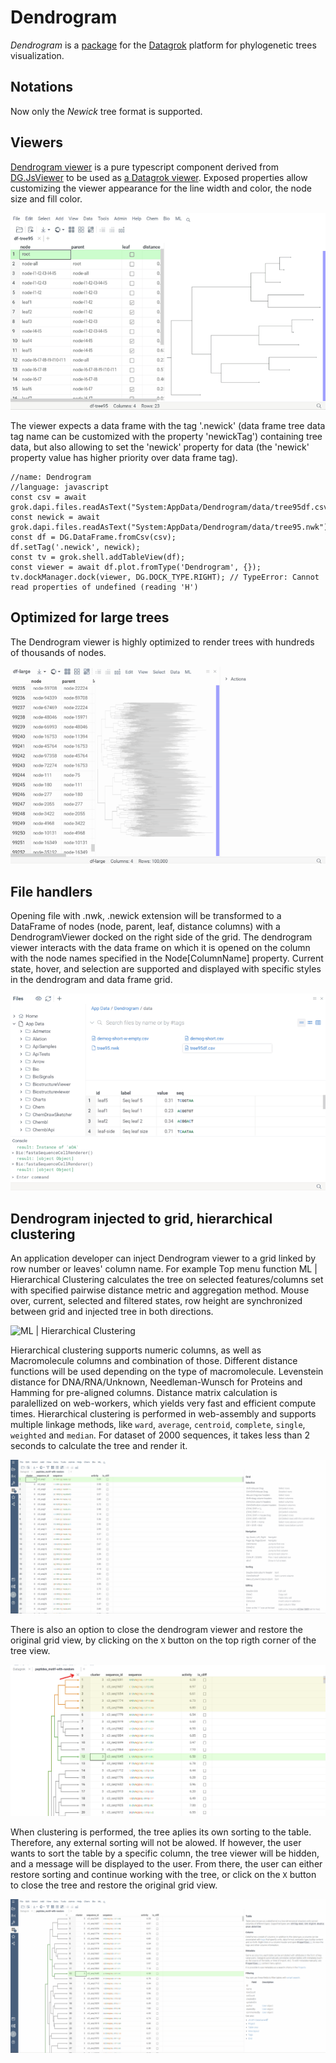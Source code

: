 # Dendrogram

_Dendrogram_ is a [package](https://datagrok.ai/help/develop/#packages) for the [Datagrok](https://datagrok.ai)
platform for phylogenetic trees visualization.

## Notations

Now only the _Newick_ tree format is supported.

## Viewers

[Dendrogram viewer](./src/viewers/dendrogram.ts) is a pure typescript component derived from
[DG.JsViewer](../../js-api/src/viewer.ts) to be used as [a Datagrok viewer](../../help/visualize/viewers/viewers.md).
Exposed properties allow customizing the viewer appearance for the line width and color, the node size and fill color.

![Dendrogram properties](../../help/uploads/gifs/dendrogram-properties-1.gif)

The viewer expects a data frame with the tag '.newick' (data frame tree data tag name can be customized with the
property 'newickTag') containing tree data, but also allowing to set the 'newick' property for data (the 'newick'
property value has higher priority over data frame tag).

```
//name: Dendrogram
//language: javascript
const csv = await grok.dapi.files.readAsText("System:AppData/Dendrogram/data/tree95df.csv");
const newick = await grok.dapi.files.readAsText("System:AppData/Dendrogram/data/tree95.nwk");
const df = DG.DataFrame.fromCsv(csv);
df.setTag('.newick', newick);
const tv = grok.shell.addTableView(df);
const viewer = await df.plot.fromType('Dendrogram', {});
tv.dockManager.dock(viewer, DG.DOCK_TYPE.RIGHT); // TypeError: Cannot read properties of undefined (reading 'H')
```

## Optimized for large trees

The Dendrogram viewer is highly optimized to render trees with hundreds of thousands of nodes.

![Large tree](../../help/uploads/gifs/dendrogram-large-tree-selections-current-fixed.gif)

## File handlers

Opening file with .nwk, .newick extension will be transformed to a DataFrame of nodes (node, parent, leaf, distance
columns) with a DendrogramViewer docked on the right side of the grid. The dendrogram viewer interacts with the data
frame on which it is opened on the column with the node names specified in the Node[ColumnName] property. Current state,
hover, and selection are supported and displayed with specific styles in the dendrogram and data frame grid.

![.nwk file handler with interactivity](../../help/uploads/gifs/dendrogram-newick-file-handler-with-interactivity.gif)

## Dendrogram injected to grid, hierarchical clustering

An application developer can inject Dendrogram viewer to a grid linked by row number or leaves' column name.
For example Top menu function ML | Hierarchical Clustering calculates the tree on selected features/columns set with
specified pairwise distance metric and aggregation method. Mouse over, current, selected and filtered states, row height
are synchronized between grid and injected tree in both directions.

![ML | Hierarchical Clustering](../../help/uploads/gifs/dendrogram-hierarchical-clustering-interactivity.gif)

Hierarchical clustering supports numeric columns, as well as Macromolecule columns and combination of those. Different distance functions will be used depending on the type of macromolecule. Levenstein distance for DNA/RNA/Unknown, Needleman-Wunsch for Proteins and Hamming for pre-aligned columns. Distance matrix calculation is paralellized on web-workers, which yields very fast and efficient compute times. Hierarchical clustering is performed in web-assembly and supports multiple linkage methods, like `ward`, `average`, `centroid`, `complete`, `single`, `weighted` and `median`. For dataset of 2000 sequences, it takes less than 2 seconds to calculate the tree and render it.

![ML | Hierarchical Clustering Sequences](../../help/uploads/gifs/clustering-2000-seq.gif)

There is also an option to close the dendrogram viewer and restore the original grid view, by clicking on the `X` button on the top rigth corner of the tree view.

![Close dendrogram](../../help/uploads/pictures/dendrogram-close-button.png)

When clustering is performed, the tree aplies its own sorting to the table. Therefore, any external sorting will not be alowed. If however, the user wants to sort the table by a specific column, the tree viewer will be hidden, and a message will be displayed to the user. From there, the user can either restore sorting and continue working with the tree, or click on the `X` button to close the tree and restore the original grid view.

![Restore sorting](../../help/uploads/gifs/dendrogram-sorting.gif)
